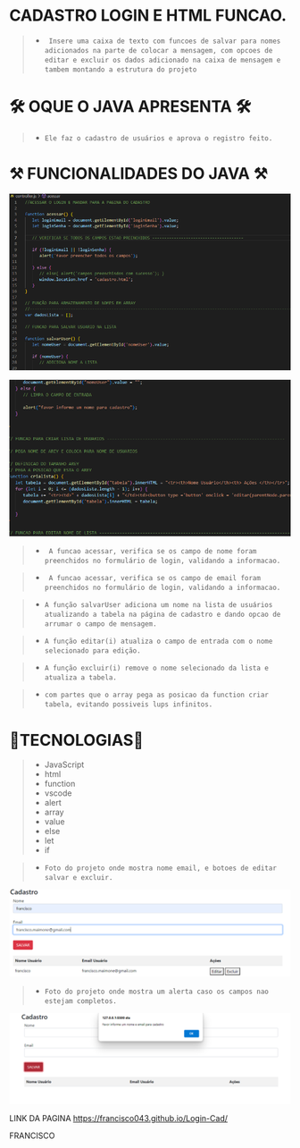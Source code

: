 # CADASTRO LOGIN E HTML FUNCAO.

>* `` Insere uma caixa de texto com funcoes de salvar para nomes adicionados na parte de colocar a mensagem, com opcoes de editar e excluir os dados adicionado na caixa de mensagem e tambem montando a estrutura do projeto``

#  🛠 OQUE O JAVA APRESENTA 🛠

>* ``Ele faz o cadastro de usuários e aprova o registro feito.``

#  ⚒ FUNCIONALIDADES DO JAVA ⚒

![](png-java.png)

![](cap-png.png)


 >* `` A funcao acessar, verifica se os campo de nome foram preenchidos no formulário de login, validando a informacao.``

 >* `` A funcao acessar, verifica se os campo de email foram preenchidos no formulário de login, validando a informacao.``

>* ``A função salvarUser adiciona um nome na lista de usuários atualizando a tabela na página de cadastro e dando opcao de arrumar o campo de mensagem.``

>* ``A função editar(i) atualiza o campo de entrada com o nome selecionado para edição.``

>* ``A função excluir(i) remove o nome selecionado da lista e atualiza a tabela.``

>* `` com partes que o array pega as posicao da function criar tabela, evitando possiveis lups infinitos. `` 


# 🔧TECNOLOGIAS🔧

>* JavaScript
>* html
>* function
>* vscode
>* alert
>* array
>* value
>* else
>* let
>* if

>* ``Foto do projeto onde mostra nome email, e botoes de editar salvar e excluir.``

![](printtrabalho.png)


>* ``Foto do projeto onde mostra um alerta caso os campos nao estejam completos.``

![](projeto.png)

LINK DA PAGINA  https://francisco043.github.io/Login-Cad/

FRANCISCO
